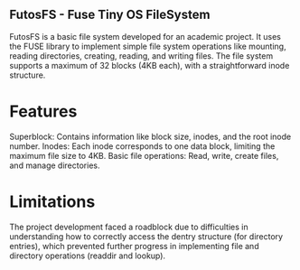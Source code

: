 ## FutosFS - Fuse Tiny OS FileSystem

FutosFS is a basic file system developed for an academic project. It uses the FUSE library to implement simple file system operations like mounting, reading directories, creating, reading, and writing files. The file system supports a maximum of 32 blocks (4KB each), with a straightforward inode structure.

# Features

Superblock: Contains information like block size, inodes, and the root inode number.
Inodes: Each inode corresponds to one data block, limiting the maximum file size to 4KB.
Basic file operations: Read, write, create files, and manage directories.

# Limitations

The project development faced a roadblock due to difficulties in understanding how to correctly access the dentry structure (for directory entries), which prevented further progress in implementing file and directory operations (readdir and lookup).

